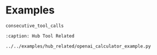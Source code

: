 # Examples

```{toctree}
consecutive_tool_calls
```

```{toctree}
:caption: Hub Tool Related

../../examples/hub_related/openai_calculator_example.py
```

